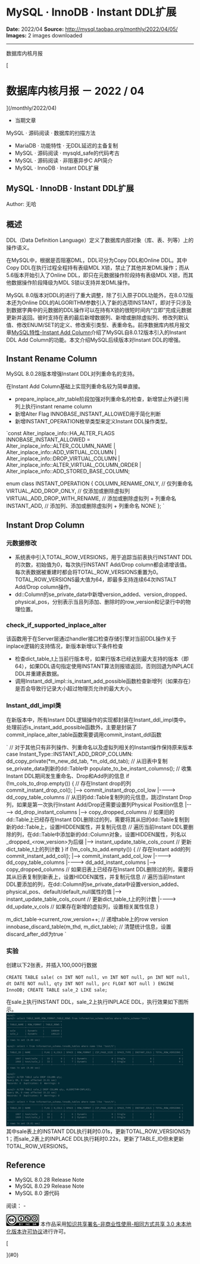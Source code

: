 # MySQL · InnoDB · Instant DDL扩展

**Date:** 2022/04
**Source:** http://mysql.taobao.org/monthly/2022/04/05/
**Images:** 2 images downloaded

---

数据库内核月报

 [
 # 数据库内核月报 － 2022 / 04
 ](/monthly/2022/04)

 * 当期文章

 MySQL · 源码阅读 · 数据库的扫描方法
* MariaDB · 功能特性 · 无DDL延迟的主备复制
* MySQL · 源码阅读 · mysqld_safe的代码考古
* MySQL · 源码阅读 · 非阻塞异步C API简介
* MySQL · InnoDB · Instant DDL扩展

 ## MySQL · InnoDB · Instant DDL扩展 
 Author: 无哈 

 ## 概述

DDL（Data Definition Language）定义了数据库内部对象（库、表、列等）上的操作语义。

在MySQL中，根据是否阻塞DML，DDL可分为Copy DDL和Online DDL。其中Copy DDL在执行过程全程持有表级MDL X锁，禁止了其他并发DML操作；而从5.6版本开始引入了Online DDL，即只在元数据操作阶段持有表级MDL X锁，而其他数据操作阶段降级为MDL S锁以支持并发DML操作。

MySQL 8.0版本对DDL的进行了重大调整，除了引入原子DDL功能外，在8.0.12版本还为Online DDL的ALGORITHM参数引入了新的选项INSTANT，即对于只涉及到数据字典中的元数据的DDL操作可以在持有X锁的很短时间内“立即”完成元数据更新并返回。彼时支持在表的最后新增数据列、新增或删除虚拟列、修改列默认值、修改ENUM/SET的定义、修改索引类型、表重命名。前序数据库内核月报文章[MySQL特性-Instant Add Column](http://mysql.taobao.org/monthly/2020/03/01/)介绍了MySQL自8.0.12版本引入的Instant DDL Add Column的功能。本文介绍MySQL后续版本对Instant DDL的增强。

## Instant Rename Column

MySQL 8.0.28版本增强Instant DDL对列重命名的支持。

在Instant Add Column基础上实现列重命名较为简单直接。

* prepare_inplace_altr_table阶段加强对列重命名的检查，新增禁止外键引用列上执行instant rename column
* 新增Alter Flag INNOBASE_INSTANT_ALLOWED用于简化判断
* 新增INSTANT_OPERATION枚举类型来定义Instant DDL操作类型。

`const Alter_inplace_info::HA_ALTER_FLAGS INNOBASE_INSTANT_ALLOWED =
 Alter_inplace_info::ALTER_COLUMN_NAME |
 Alter_inplace_info::ADD_VIRTUAL_COLUMN |
 Alter_inplace_info::DROP_VIRTUAL_COLUMN |
 Alter_inplace_info::ALTER_VIRTUAL_COLUMN_ORDER |
 Alter_inplace_info::ADD_STORED_BASE_COLUMN;

enum class INSTANT_OPERATION {
 COLUMN_RENAME_ONLY, // 仅列重命名
 VIRTUAL_ADD_DROP_ONLY, // 仅添加或删除虚拟列
 VIRTUAL_ADD_DROP_WITH_RENAME, // 添加或删除虚拟列 + 列重命名
 INSTANT_ADD, // 添加列、添加或删除虚拟列 + 列重命名
 NONE
 };
`

## Instant Drop Column

### 元数据修改

* 系统表中引入TOTAL_ROW_VERSIONS，用于追踪当前表执行INSTANT DDL的次数，初始值为0，每次执行INSTANT Add/Drop column都会递增该值。每次表数据被重建时都会将TOTAL_ROW_VERSIONS重置为0。TOTAL_ROW_VERSIONS最大值为64，即最多支持连续64次INSTALT Add/Drop column操作。
* dd::Column的se_private_data中新增version_added、version_dropped、physical_pos，分别表示当且列添加、删除时的row_version和记录行中的物理位置。

### check_if_supported_inplace_alter

该函数用于在Server层通过handler接口检查存储引擎对当前DDL操作关于inplace逻辑的支持情况，新版本新增以下条件检查

* 检查dict_table_t上当前行版本号，如果行版本已经达到最大支持的版本（即64），如果DDL语句指定使用INSTANT算法则报错返回，否则回退为INPLACE DDL并重建表数据。
* 调用Instant_ddl_impl::is_instant_add_possible函数检查新增列（如果存在）是否会导致行记录大小超过物理页允许的最大大小。

### Instant_ddl_impl类

在新版本中，所有Instant DDL逻辑操作的实现都封装在Instant_ddl_impl类中。处理前述is_instant_add_possible函数外，主要是封装了commit_inplace_alter_table函数需要调用commit_instant_ddl函数

` // 对于其他只有非列操作、列重命名以及虚拟列相关的Instant操作保持原来版本
 case Instant_Type::INSTANT_ADD_DROP_COLUMN:
 dd_copy_private(*m_new_dd_tab, *m_old_dd_tab); // 从旧表中复制se_private_data到新的dd::Table中
 populate_to_be_instant_columns(); // 收集Instant DDL期间发生重命名、Drop和Add列的信息
 if (!m_cols_to_drop.empty()) { // 存在Instant drop的列
 commit_instant_drop_col();
 |--> commit_instant_drop_col_low
 |----> dd_copy_table_columns // 从旧的dd::Table复制列的元信息，跳过Instant Drop列，如果是第一次执行Instant Add/Drop还需要设置列Physical Position信息
 |----> dd_drop_instant_columns
 |--> copy_dropped_columns // 如果旧的dd::Table上已经存在Instant DDL删除过的列，需要将其从旧的dd::Table复制到新的dd::Table上，设置HIDDEN属性，并复制元信息
 // 遍历当前Instant DDL要删除的列，在dd::Table中添加新的dd::Column对象，设置HIDDEN属性，列名以_dropped_<row_version>为后缀
 |--> instant_update_table_cols_count // 更新dict_table_t上的列计数
 }
 if (!m_cols_to_add.empty()) { // 存在Instant add的列
 commit_instant_add_col();
 |--> commit_instant_add_col_low
 |----> dd_copy_table_columns
 |----> dd_add_instant_columns
 |--> copy_dropped_columns // 如果旧表上已经存在Instant DDL删除过的列，需要将其从旧表复制到新表上，设置HIDDEN属性，并复制元信息
 // 遍历当前Instant DDL要添加的列，在dd::Column的se_private_data中设置version_added、physical_pos、default/default_null属性的值
 |--> instant_update_table_cols_count // 更新dict_table_t上的列计数
 |----> dd_update_v_cols // 如果存在新增的虚拟列，设置相关属性信息
 }

 m_dict_table->current_row_version++; // 递增table上的row version
 innobase_discard_table(m_thd, m_dict_table); // 清楚统计信息，设置discard_after_ddl为true
`

### 实验

创建以下2张表，并插入100,000行数据

`CREATE TABLE sale(
 cn INT NOT null,
 vn INT NOT null,
 pn INT NOT null,
 dt DATE NOT null,
 qty INT NOT null,
 prc FLOAT NOT null
) ENGINE InnoDB;
CREATE TABLE sale_2 LIKE sale;
`

在sale上执行INSTANT DDL，sale_2上执行INPLACE DDL，执行效果如下图所示。
![pic](.img/e1b78016e2e0_instant_drop_column.jpg)
其中sale表上的INSTANT DDL执行耗时0.01s，更新TOTAL_ROW_VERSIONS为1；而sale_2表上的INPLACE DDL执行耗时0.22s，更新了TABLE_ID但未更新TOTAL_ROW_VERSIONS。

## Reference

* MySQL 8.0.28 Release Note
* MySQL 8.0.29 Release Note
* MySQL 8.0 源代码

 阅读： - 

[![知识共享许可协议](.img/8232d49bd3e9_88x31.png)](http://creativecommons.org/licenses/by-nc-sa/3.0/)
本作品采用[知识共享署名-非商业性使用-相同方式共享 3.0 未本地化版本许可协议](http://creativecommons.org/licenses/by-nc-sa/3.0/)进行许可。

 [

 ](#0)